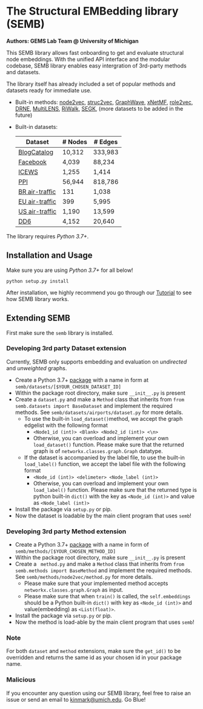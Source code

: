 # The Structural EMBedding library (SEMB)

**Authors: GEMS Lab Team @ University of Michigan**

This SEMB library allows fast onboarding to get and evaluate structural node embeddings. With the unified API interface and the modular codebase, SEMB library enables easy intergration of 3rd-party methods and datasets.

The library itself has already included a set of popular methods and datasets ready for immediate use.

- Built-in methods: [node2vec](https://github.com/aditya-grover/node2vec), [struc2vec](https://github.com/leoribeiro/struc2vec), [GraphWave](https://github.com/snap-stanford/graphwave), [xNetMF](https://github.com/GemsLab/REGAL), [role2vec](https://github.com/benedekrozemberczki/role2vec), [DRNE](https://github.com/tadpole/DRNE), [MultiLENS](https://github.com/GemsLab/MultiLENS), [RiWalk](github.com/maxuewei2/RiWalk), [SEGK](https://github.com/giannisnik/segk), (more datasets to be added in the future)

- Built-in datasets: 

  | Dataset                                                      | # Nodes | # Edges |
  | ------------------------------------------------------------ | ------- | ------- |
  | [BlogCatalog](http://snap.stanford.edu/node2vec/)            | 10,312  | 333,983 |
  | [Facebook](http://snap.stanford.edu/data/egonets-Facebook.html) | 4,039   | 88,234  |
  | [ICEWS](https://dataverse.harvard.edu/dataset.xhtml?persistentId=doi:10.7910/DVN/QI2T9A) | 1,255   | 1,414   |
  | [PPI](snap.stanford.edu/graphsage/)                          | 56,944  | 818,786 |
  | [BR air-traffic](https://github.com/leoribeiro/struc2vec/tree/master/graph) | 131     | 1,038   |
  | [EU air-traffic](https://github.com/leoribeiro/struc2vec/tree/master/graph) | 399     | 5,995   |
  | [US air-traffic](https://github.com/leoribeiro/struc2vec/tree/master/graph) | 1,190   | 13,599  |
  | [DD6](https://ls11-www.cs.tu-dortmund.de/staff/morris/graphkerneldatasets) | 4,152   | 20,640  |

The library requires *Python 3.7+*.

## Installation and Usage

Make sure you are using *Python 3.7+* for all below!

`python setup.py install`

After installation, we  highly recommend you go through our [Tutorial](https://github.com/GemsLab/StrucEmbeddingLibrary/blob/master/Tutorial.ipynb) to see how SEMB library works.



## Extending SEMB

First make sure the `semb` library is installed.

### Developing 3rd party Dataset extension

Currently, SEMB only supports embedding and evaluation on *undirected* and *unweighted* graphs.

- Create a Python 3.7+ [package](https://packaging.python.org/tutorials/packaging-projects/) with a name in form at `semb/datasets/[$YOUR_CHOSEN_DATASET_ID]`
- Within the package root directory, make sure `__init__.py` is present
- Create a `dataset.py` and make a `Method` class that inherits from `from semb.datasets import BaseDataset` and implement the required methods. See `semb/datasets/airports/dataset.py` for more details.
  - To use the built-in `load_dataset()`method, we accept the graph edgelist with the following format
    - `<Node1_id (int)> <Blank> <Node2_id (int)> <\n>`
    - Otherwise, you can overload and implement your own `load_dataset()` function. Please make sure that the returned graph is of `networkx.classes.graph.Graph` datatype. 
  - If the dataset is accompanied by the label file, to use the built-in `load_label()` function, we accept the label file with the following format
    - `<Node_id (int)> <delimeter> <Node_label (int)>`
    - Otherwise, you can overload and implement your own `load_label()` function. Please make sure that the returned type is python built-in `dict()` with the key as `<Node_id (int)>` and value as `<Node_label (int)>`
- Install the package via `setup.py` or pip.
- Now the dataset is loadable by the main client program that uses `semb`!

### Developing 3rd party Method extension

- Create a Python 3.7+ [package](https://packaging.python.org/tutorials/packaging-projects/) with a name in form of `semb/methods/[$YOUR_CHOSEN_METHOD_ID]`
- Within the package root directory, make sure `__init__.py` is present
- Create a ` method.py` and make a `Method` class that inherits from `from semb.methods import BaseMethod` and implement the required methods. See `semb/methods/node2vec/method.py` for more details.
  - Please make sure that your implemented method accepts `networkx.classes.graph.Graph` as input.
  - Please make sure that when `train()` is called, the `self.embeddings` should be a Python built-in `dict()` with key as `<Node_id (int)>` and value(embedding) as `<List(float)>`.
- Install the package via `setup.py` or pip.
- Now the method is load-able by the main client program that uses `semb`!

### Note
For both `dataset` and `method` extensions, make sure the `get_id()` to be overridden and returns the same id as your chosen id in your package name.



### Malicious

If you encounter any question using our SEMB library, feel free to raise an issue or send an email to [kinmark@umich.edu](kinmark@umich.edu). Go Blue!








